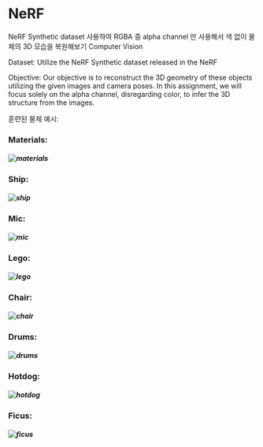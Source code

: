 # NeRF
NeRF Synthetic dataset 사용하여 RGBA 중 alpha channel 만 사용해서 색 없이 물체의 3D 모습을 복원해보기
Computer Vision

Dataset:
Utilize the NeRF Synthetic dataset released in the NeRF

Objective:
Our objective is to reconstruct the 3D geometry of these objects utilizing the given images and camera poses. In this assignment, we will focus solely on the alpha channel, disregarding color, to infer the 3D structure from the images.

훈련된 물체 예시:

### Materials:
##### ![materials](https://github.com/jungihong10/NeRF/assets/68961983/ddfa02cc-9c21-42e6-a4c9-1ff3033e7309)
### Ship:
##### ![ship](https://github.com/jungihong10/NeRF/assets/68961983/eeb0f193-fdfb-465d-bb55-12fc966feb47)
### Mic:
##### ![mic](https://github.com/jungihong10/NeRF/assets/68961983/a8cc19fe-fc9a-4a73-80cc-3dd682f5cfb7)
### Lego:
##### ![lego](https://github.com/jungihong10/NeRF/assets/68961983/bfd033e5-8f4b-43fa-9ecf-53daa12615ce)
### Chair:
##### ![chair](https://github.com/jungihong10/NeRF/assets/68961983/44af6c2f-5c6f-4c36-aab2-32e7b035c06d)
### Drums:
##### ![drums](https://github.com/jungihong10/NeRF/assets/68961983/a656fa22-47dc-40ea-a377-2101c0836cfd)
### Hotdog:
##### ![hotdog](https://github.com/jungihong10/NeRF/assets/68961983/030b6f2b-666b-4f18-a316-8e4dffb0de21)
### Ficus:
##### ![ficus](https://github.com/jungihong10/NeRF/assets/68961983/99629b08-3777-460d-b30c-82b96c520180)
